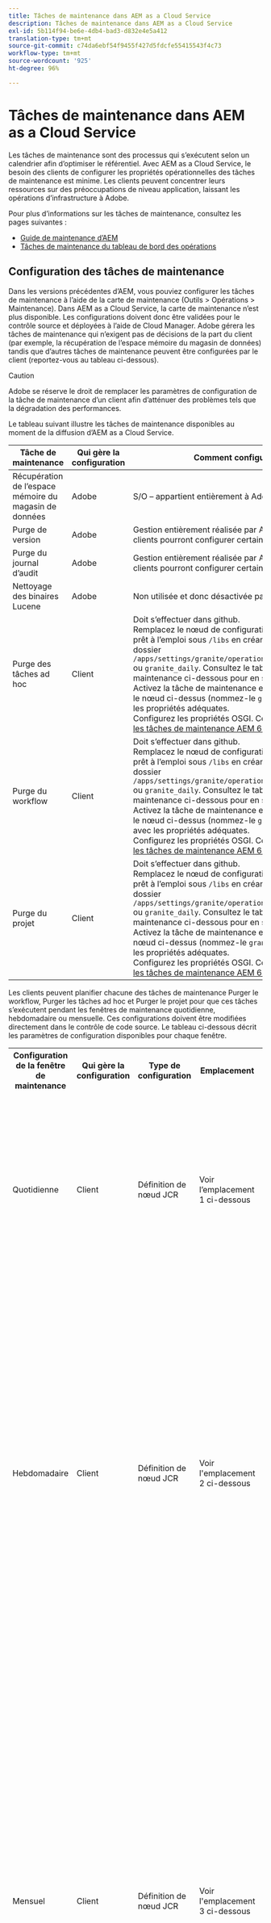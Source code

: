 ```yaml
---
title: Tâches de maintenance dans AEM as a Cloud Service
description: Tâches de maintenance dans AEM as a Cloud Service
exl-id: 5b114f94-be6e-4db4-bad3-d832e4e5a412
translation-type: tm+mt
source-git-commit: c74da6ebf54f9455f427d5fdcfe55415543f4c73
workflow-type: tm+mt
source-wordcount: '925'
ht-degree: 96%

---
```


# Tâches de maintenance dans AEM as a Cloud Service

Les tâches de maintenance sont des processus qui s’exécutent selon un calendrier afin d’optimiser le référentiel. Avec AEM as a Cloud Service, le besoin des clients de configurer les propriétés opérationnelles des tâches de maintenance est minime. Les clients peuvent concentrer leurs ressources sur des préoccupations de niveau application, laissant les opérations d’infrastructure à Adobe.

Pour plus d’informations sur les tâches de maintenance, consultez les pages suivantes :

* [Guide de maintenance d’AEM](https://helpx.adobe.com/fr/experience-manager/kb/AEM6-Maintenance-Guide.html)
* [Tâches de maintenance du tableau de bord des opérations](https://helpx.adobe.com/fr/experience-manager/6-5/sites/administering/using/operations-dashboard.html#AutomatedMaintenanceTasks)

## Configuration des tâches de maintenance

Dans les versions précédentes d’AEM, vous pouviez configurer les tâches de maintenance à l’aide de la carte de maintenance (Outils > Opérations > Maintenance). Dans AEM as a Cloud Service, la carte de maintenance n’est plus disponible. Les configurations doivent donc être validées pour le contrôle source et déployées à l’aide de Cloud Manager. Adobe gérera les tâches de maintenance qui n’exigent pas de décisions de la part du client (par exemple, la récupération de l’espace mémoire du magasin de données) tandis que d’autres tâches de maintenance peuvent être configurées par le client (reportez-vous au tableau ci-dessous).

>[!CAUTION]
>
>Adobe se réserve le droit de remplacer les paramètres de configuration de la tâche de maintenance d’un client afin d’atténuer des problèmes tels que la dégradation des performances.

Le tableau suivant illustre les tâches de maintenance disponibles au moment de la diffusion d’AEM as a Cloud Service.

| Tâche de maintenance | Qui gère la configuration | Comment configurer (facultatif) |
|---|---|---|
| Récupération de l’espace mémoire du magasin de données | Adobe | S/O – appartient entièrement à Adobe. |
| Purge de version | Adobe | Gestion entièrement réalisée par Adobe, mais à l’avenir, les clients pourront configurer certains paramètres. |
| Purge du journal d’audit | Adobe | Gestion entièrement réalisée par Adobe, mais à l’avenir, les clients pourront configurer certains paramètres. |
| Nettoyage des binaires Lucene | Adobe | Non utilisée et donc désactivée par Adobe. |
| Purge des tâches ad hoc | Client | Doit s’effectuer dans github. <br> Remplacez le nœud de configuration de fenêtre de maintenance prêt à l’emploi sous `/libs` en créant des propriétés sous le dossier `/apps/settings/granite/operations/maintenance/granite_weekly` ou `granite_daily`. Consultez le tableau de fenêtre de maintenance ci-dessous pour en savoir plus sur la configuration. <br> Activez la tâche de maintenance en ajoutant un autre nœud sous le nœud ci-dessus (nommez-le `granite_TaskPurgeTask`) avec les propriétés adéquates. <br> Configurez les propriétés OSGI. Consultez la [documentation sur les tâches de maintenance AEM 6.5](https://helpx.adobe.com/experience-manager/kb/AEM6-Maintenance-Guide.html) |
| Purge du workflow | Client | Doit s’effectuer dans github. <br> Remplacez le nœud de configuration de fenêtre de maintenance prêt à l’emploi sous `/libs` en créant des propriétés sous le dossier `/apps/settings/granite/operations/maintenance/granite_weekly` ou `granite_daily`. Consultez le tableau de fenêtre de maintenance ci-dessous pour en savoir plus sur la configuration. <br> Activez la tâche de maintenance en ajoutant un autre nœud sous le nœud ci-dessus (nommez-le `granite_WorkflowPurgeTask`) avec les propriétés adéquates. <br> Configurez les propriétés OSGI. Consultez la [documentation sur les tâches de maintenance AEM 6.5](https://helpx.adobe.com/experience-manager/kb/AEM6-Maintenance-Guide.html) |
| Purge du projet | Client | Doit s’effectuer dans github. <br> Remplacez le nœud de configuration de fenêtre de maintenance prêt à l’emploi sous `/libs` en créant des propriétés sous le dossier `/apps/settings/granite/operations/maintenance/granite_weekly` ou `granite_daily`. Consultez le tableau de fenêtre de maintenance ci-dessous pour en savoir plus sur la configuration. <br> Activez la tâche de maintenance en ajoutant un nœud sous le nœud ci-dessus (nommez-le `granite_ProjectPurgeTask`) avec les propriétés adéquates. <br> Configurez les propriétés OSGI. Consultez la [documentation sur les tâches de maintenance AEM 6.5](https://helpx.adobe.com/experience-manager/kb/AEM6-Maintenance-Guide.html) |

Les clients peuvent planifier chacune des tâches de maintenance Purger le workflow, Purger les tâches ad hoc et Purger le projet pour que ces tâches s’exécutent pendant les fenêtres de maintenance quotidienne, hebdomadaire ou mensuelle. Ces configurations doivent être modifiées directement dans le contrôle de code source. Le tableau ci-dessous décrit les paramètres de configuration disponibles pour chaque fenêtre.

<table>
  <tr>
    <th>Configuration de la fenêtre de maintenance</th>
    <th>Qui gère la configuration</th>
    <th>Type de configuration</th>
    <th>Emplacement</th>
    <th>Exemple</th>
    <th>Paramètres</th>
  </tr>
  <tr>
    <td>Quotidienne</td>
    <td>Client</td>
    <td>Définition de nœud JCR</td>
    <td>Voir l’emplacement 1 ci-dessous</td>
    <td>Voir l’exemple de code 1 ci-dessous</td>
   <td>
    <strong>windowSchedule</strong> = daily (cette valeur ne doit pas être modifiée)
    <strong>windowStartTime</strong> = HH:MM dans un format horaire de 24 heures. Définit à quel moment les tâches de maintenance associées à la fenêtre de maintenance quotidienne doivent commencer à s’exécuter.
    <strong>windowEndTime</strong> = HH:MM dans un format horaire de 24 heures. Définit à quel moment les tâches de maintenance associées à la fenêtre de maintenance quotidienne doivent arrêter de s’exécuter si elles ne sont pas déjà terminées.
    </td> 
  </tr>
  <tr>
    <td>Hebdomadaire</td>
    <td>Client</td>
    <td>Définition de nœud JCR</td>
    <td>Voir l'emplacement 2 ci-dessous</td>
    <td>Voir l’exemple de code 2 ci-dessous</td>
     <td>
    <ul>
    <li><strong>windowSchedule</strong> = hebdomadaire (cette valeur ne doit pas être modifiée)</li>
    <li><strong>windowStartTime</strong> = HH:MM dans un format horaire de 24 heures. Définit à quel moment les tâches de maintenance associées à la fenêtre de maintenance hebdomadaire doivent commencer à s’exécuter.</li>
    <li><strong>windowEndTime</strong> = HH:MM dans un format horaire de 24 heures. Définit à quel moment les tâches de maintenance associées à la fenêtre de maintenance hebdomadaire doivent arrêter de s’exécuter si elles ne sont pas déjà terminées.</li>
    <li><strong>windowScheduleWeekdays = tableau de 2 valeurs comprises entre 1 et 7 (par exemple, [5,5]).</strong> La première valeur du tableau désigne le jour de début planifié de la tâche et la seconde le jour de fin où la tâche doit être arrêtée. L’heure exacte du début et de la fin est régie par les paramètres windowStartTime et windowEndTime, respectivement.</li>
    </ul> </td> 
  </tr>
  <tr>
    <td>Mensuel</td>
    <td>Client</td>
    <td>Définition de nœud JCR</td>
    <td>Voir l'emplacement 3 ci-dessous</td>
    <td>Voir l’exemple de code 3 ci-dessous</td>
     <td>
    <ul>
    <li><strong>windowSchedule</strong> = daily (cette valeur ne doit pas être modifiée)</li>
    <li><strong>windowStartTime</strong> = HH:MM dans un format horaire de 24 heures. Définit à quel moment les tâches de maintenance associées à la fenêtre de maintenance mensuelle doivent commencer à s’exécuter.</li>
    <li><strong>windowEndTime</strong> = HH:MM dans un format horaire de 24 heures. Définit à quel moment les tâches de maintenance associées à la fenêtre de maintenance mensuelle doivent arrêter de s’exécuter si elles ne sont pas déjà terminées.</li>
    <li><strong>windowScheduleWeekdays = tableau de 2 valeurs comprises entre 1 et 7 (par exemple, [5,5]).</strong> La première valeur du tableau désigne le jour de début planifié de la tâche et la seconde le jour de fin où la tâche doit être arrêtée. L’heure exacte du début et de la fin est régie par les paramètres windowStartTime et windowEndTime, respectivement.</li>
    <li><strong>windowFirstLastStartDay – 0/1</strong> 0 pour planifier la première semaine du mois ou 1 pour planifier la dernière semaine du mois. En l’absence de valeur, les tâches sont planifiées chaque jour, comme régi par le paramètre windowScheduleWeekdays tous les mois.</li>
    </ul> </td> 
  </tr>
</table>

Emplacements:

1. /apps/settings/granite/operations/maintenance/granite_daily
2. /apps/settings/granite/operations/maintenance/granite_weekly
3. /apps/settings/granite/operations/maintenance/granite_mensuel

Exemples de code :

Exemple de code 1

```xml
<?xml version="1.0" encoding="UTF-8"?>
<jcr:root xmlns:sling="http://sling.apache.org/jcr/sling/1.0" 
  xmlns:jcr="http://www.jcp.org/jcr/1.0" 
  jcr:primaryType="sling:Folder"
  sling:configCollectionInherit="true"
  sling:configPropertyInherit="true"
  windowSchedule="daily"
  windowStartTime="03:00"
  windowEndTime="05:00"
 />
```

Exemple de code 2

```xml
<?xml version="1.0" encoding="UTF-8"?>
<jcr:root xmlns:sling="http://sling.apache.org/jcr/sling/1.0" 
   xmlns:jcr="http://www.jcp.org/jcr/1.0"
   jcr:primaryType="sling:Folder"
   sling:configCollectionInherit="true"
   sling:configPropertyInherit="true"
   windowEndTime="15:30"
   windowSchedule="weekly"
   windowScheduleWeekdays="[5,5]"
   windowStartTime="14:30"/>
```

Exemple de code 3

```xml
<?xml version="1.0" encoding="UTF-8"?>
<jcr:root xmlns:sling="http://sling.apache.org/jcr/sling/1.0" 
   xmlns:jcr="http://www.jcp.org/jcr/1.0"
   jcr:primaryType="sling:Folder"
   sling:configCollectionInherit="true"
   sling:configPropertyInherit="true"
   windowEndTime="15:30"
   windowSchedule="monthly"
   windowFirstLastStartDay=0
   windowScheduleWeekdays="[5,5]"
   windowStartTime="14:30"/>
```
